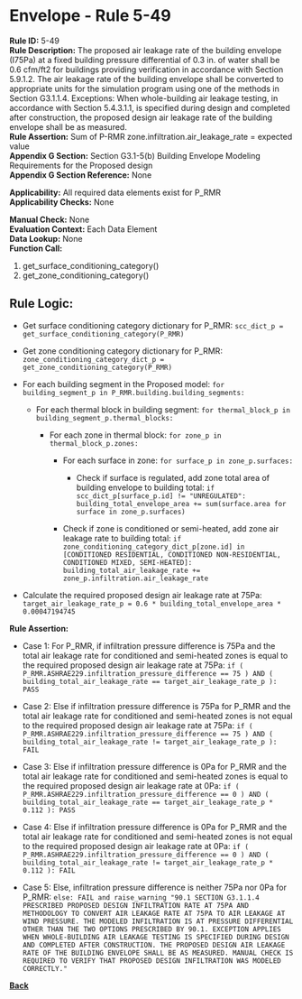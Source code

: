 
# Envelope - Rule 5-49  

**Rule ID:** 5-49  
**Rule Description:** The proposed air leakage rate of the building envelope (I75Pa) at a fixed building pressure differential of 0.3 in. of water shall be 0.6 cfm/ft2 for buildings providing verification in accordance with Section 5.9.1.2. The air leakage rate of the building envelope shall be converted to appropriate units for the simulation program using one of the methods in Section G3.1.1.4. Exceptions: When whole-building air leakage testing, in accordance with Section 5.4.3.1.1, is specified during design and completed after construction, the proposed design air leakage rate of the building envelope shall be as measured.  
**Rule Assertion:** Sum of P-RMR zone.infiltration.air_leakage_rate = expected value  
**Appendix G Section:** Section G3.1-5(b) Building Envelope Modeling Requirements for the Proposed design  
**Appendix G Section Reference:** None  

**Applicability:** All required data elements exist for P_RMR  
**Applicability Checks:**  None  

**Manual Check:** None  
**Evaluation Context:** Each Data Element  
**Data Lookup:** None  
**Function Call:** 

  1. get_surface_conditioning_category()
  2. get_zone_conditioning_category()

## Rule Logic:  

- Get surface conditioning category dictionary for P_RMR: `scc_dict_p = get_surface_conditioning_category(P_RMR)`

- Get zone conditioning category dictionary for P_RMR: `zone_conditioning_category_dict_p = get_zone_conditioning_category(P_RMR)`

- For each building segment in the Proposed model: `for building_segment_p in P_RMR.building.building_segments:`

  - For each thermal block in building segment: `for thermal_block_p in building_segment_p.thermal_blocks:`

    - For each zone in thermal block: `for zone_p in thermal_block_p.zones:`

      - For each surface in zone: `for surface_p in zone_p.surfaces:`

        - Check if surface is regulated, add zone total area of building envelope to building total: `if scc_dict_p[surface_p.id] != "UNREGULATED": building_total_envelope_area += sum(surface.area for surface in zone_p.surfaces)`

      - Check if zone is conditioned or semi-heated, add zone air leakage rate to building total: `if zone_conditioning_category_dict_p[zone.id] in [CONDITIONED RESIDENTIAL, CONDITIONED NON-RESIDENTIAL, CONDITIONED MIXED, SEMI-HEATED]: building_total_air_leakage_rate += zone_p.infiltration.air_leakage_rate`

- Calculate the required proposed design air leakage rate at 75Pa: `target_air_leakage_rate_p = 0.6 * building_total_envelope_area * 0.00047194745`

**Rule Assertion:**  

- Case 1: For P_RMR, if infiltration pressure difference is 75Pa and the total air leakage rate for conditioned and semi-heated zones is equal to the required proposed design air leakage rate at 75Pa: `if ( P_RMR.ASHRAE229.infiltration_pressure_difference == 75 ) AND ( building_total_air_leakage_rate == target_air_leakage_rate_p ): PASS`

- Case 2: Else if infiltration pressure difference is 75Pa for P_RMR and the total air leakage rate for conditioned and semi-heated zones is not equal to the required proposed design air leakage rate at 75Pa: `if ( P_RMR.ASHRAE229.infiltration_pressure_difference == 75 ) AND ( building_total_air_leakage_rate != target_air_leakage_rate_p ): FAIL`

- Case 3: Else if infiltration pressure difference is 0Pa for P_RMR and the total air leakage rate for conditioned and semi-heated zones is equal to the required proposed design air leakage rate at 0Pa: `if ( P_RMR.ASHRAE229.infiltration_pressure_difference == 0 ) AND ( building_total_air_leakage_rate == target_air_leakage_rate_p * 0.112 ): PASS`

- Case 4: Else if infiltration pressure difference is 0Pa for P_RMR and the total air leakage rate for conditioned and semi-heated zones is not equal to the required proposed design air leakage rate at 0Pa: `if ( P_RMR.ASHRAE229.infiltration_pressure_difference == 0 ) AND ( building_total_air_leakage_rate != target_air_leakage_rate_p * 0.112 ): FAIL`

- Case 5: Else, infiltration pressure difference is neither 75Pa nor 0Pa for P_RMR: `else: FAIL and raise_warning "90.1 SECTION G3.1.1.4 PRESCRIBED PROPOSED DESIGN INFILTRATION RATE AT 75PA AND METHODOLOGY TO CONVERT AIR LEAKAGE RATE AT 75PA TO AIR LEAKAGE AT WIND PRESSURE. THE MODELED INFILTRATION IS AT PRESSURE DIFFERENTIAL OTHER THAN THE TWO OPTIONS PRESCRIBED BY 90.1. EXCEPTION APPLIES WHEN WHOLE-BUILDING AIR LEAKAGE TESTING IS SPECIFIED DURING DESIGN AND COMPLETED AFTER CONSTRUCTION. THE PROPOSED DESIGN AIR LEAKAGE RATE OF THE BUILDING ENVELOPE SHALL BE AS MEASURED. MANUAL CHECK IS REQUIRED TO VERIFY THAT PROPOSED DESIGN INFILTRATION WAS MODELED CORRECTLY."`

**[Back](../_toc.md)**

